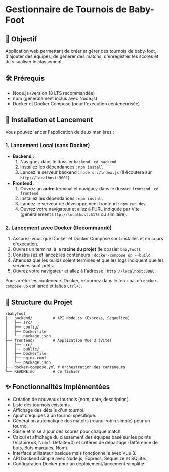 # Gestionnaire de Tournois de Baby-Foot

## 🎯 Objectif

Application web permettant de créer et gérer des tournois de baby-foot, d'ajouter des équipes, de générer des matchs, d'enregistrer les scores et de visualiser le classement.

## 🛠️ Prérequis

*   Node.js (version 18 LTS recommandée)
*   npm (généralement inclus avec Node.js)
*   Docker et Docker Compose (pour l'exécution conteneurisée)

## 🚀 Installation et Lancement

Vous pouvez lancer l'application de deux manières :

### 1. Lancement Local (sans Docker)

*   **Backend :**
    1.  Naviguez dans le dossier `backend` : `cd backend`
    2.  Installez les dépendances : `npm install`
    3.  Lancez le serveur backend : `node src/index.js` (Il écoutera sur `http://localhost:3001`)
*   **Frontend :**
    1.  Ouvrez un **autre** terminal et naviguez dans le dossier `frontend` : `cd frontend`
    2.  Installez les dépendances : `npm install`
    3.  Lancez le serveur de développement frontend : `npm run dev`
    4.  Ouvrez votre navigateur et allez à l'URL indiquée par Vite (généralement `http://localhost:5173` ou similaire).

### 2. Lancement avec Docker (Recommandé)

1.  Assurez-vous que Docker et Docker Compose sont installés et en cours d'exécution.
2.  Ouvrez un terminal à la **racine du projet** (le dossier `babyfoot`).
3.  Construisez et lancez les conteneurs : `docker-compose up --build`
4.  Attendez que les builds soient terminés et que les logs indiquent que les services sont prêts.
5.  Ouvrez votre navigateur et allez à l'adresse : `http://localhost:8080`.

Pour arrêter les conteneurs Docker, retournez dans le terminal où `docker-compose up` est lancé et faites `Ctrl+C`.

## 📁 Structure du Projet

```
/babyfoot
├── backend/         # API Node.js (Express, Sequelize)
│   ├── src/
│   ├── config/
│   ├── Dockerfile
│   └── package.json
├── frontend/        # Application Vue 3 (Vite)
│   ├── src/
│   ├── public/
│   ├── Dockerfile
│   ├── nginx.conf
│   └── package.json
├── docker-compose.yml # Orchestration des conteneurs
└── README.md        # Ce fichier
```

## ✨ Fonctionnalités Implémentées

*   Création de nouveaux tournois (nom, date, description).
*   Liste des tournois existants.
*   Affichage des détails d'un tournoi.
*   Ajout d'équipes à un tournoi spécifique.
*   Génération automatique des matchs (round-robin simple) pour un tournoi.
*   Saisie et mise à jour des scores pour chaque match.
*   Calcul et affichage du classement des équipes basé sur les points (Victoire=3, Nul=1, Défaite=0) et critères de départage (Différence de buts, Buts marqués, Nom).
*   Interface utilisateur basique mais fonctionnelle avec Vue 3.
*   API backend simple avec Node.js, Express, Sequelize et SQLite.
*   Configuration Docker pour un déploiement/lancement simplifié.
